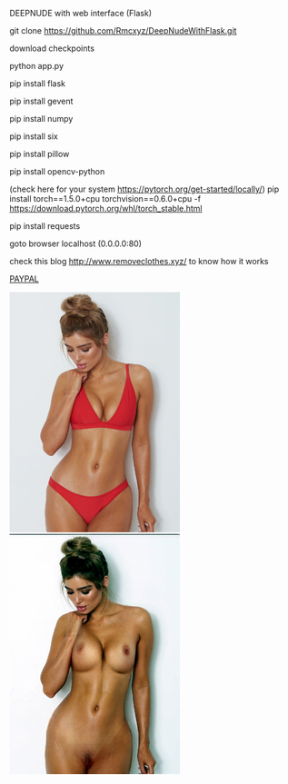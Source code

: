 DEEPNUDE with web interface (Flask)

git clone https://github.com/Rmcxyz/DeepNudeWithFlask.git

download checkpoints

python app.py

pip install flask

pip install gevent

pip install numpy

pip install six

pip install pillow

pip install opencv-python

(check here for your system https://pytorch.org/get-started/locally/)
pip install torch==1.5.0+cpu torchvision==0.6.0+cpu -f https://download.pytorch.org/whl/torch_stable.html

pip install requests

goto browser localhost (0.0.0.0:80)

check this blog http://www.removeclothes.xyz/ to know how it works

<a href="https://www.paypal.me/removeclothesxyz">PAYPAL</a>

<p float="left">
  <img src="input.png" width="300" />
  <img src="uploads/input.jpg" width="300" /> 
</p>
